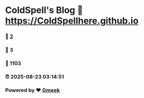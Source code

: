 # ColdSpell's Blog :link: https://ColdSpellhere.github.io 
### :page_facing_up: [2](https://ColdSpellhere.github.io/tag.html) 
### :speech_balloon: 3 
### :hibiscus: 1103 
### :alarm_clock: 2025-08-23 03:14:51 
### Powered by :heart: [Gmeek](https://github.com/Meekdai/Gmeek)
